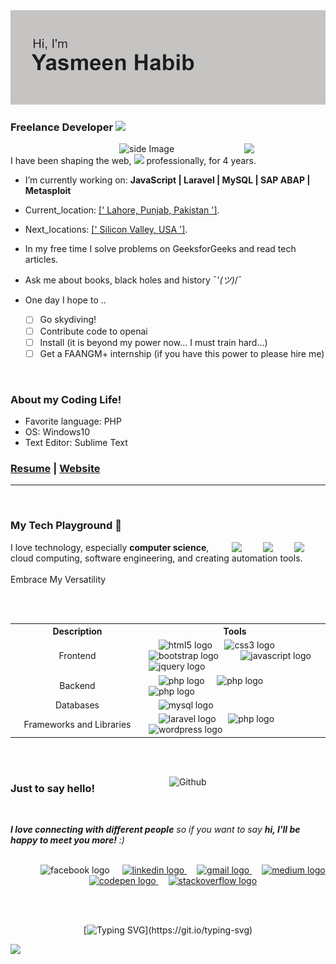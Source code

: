 

<img src="header.png">
<a id="top"></a>
</div>
<!---buttons
<p align="middle">
  <a href="#⦿-🌱-𝙸’𝚖-𝚌𝚞𝚛𝚛𝚎𝚗𝚝𝚕𝚢-𝚕𝚎𝚊𝚛𝚗𝚒𝚗𝚐-**what I need**">
  <img src="PNG/About.png" width="100" />
  </a>
  <a href="#𝙂𝙞𝙩𝙃𝙪𝙗-𝙎𝙩𝙖𝙩𝙨">
  <img src="PNG/Stats.png" width="100" />
  </a>
  <a href="#">
  <img src="PNG/projects.png" width="100" />
  </a>
  <a href="#Connect-With-Me">
  <img src="PNG/social.png" width="100" />
  </a>
</p>
-->
<!---<h1><strong>H E L L O </strong></h1>
<h3><strong>Nice to meet you!</strong></h3>

[![Typing SVG](https://readme-typing-svg.herokuapp.com?font=Caveat&weight=600&size=100&duration=3500&pause=1200&color=010101&center=true&vCenter=true&width=1080&height=100&lines=Hi!+I+am+Yasmeen;I+am++a+Software+Developer;get+back+to+coding!)](https://git.io/typing-svg)


<div align="center">
  <a href="#">
    <img width=100% src="https://capsule-render.vercel.app/api?type=waving&color=ffffff20&height=65&section=header"/>
  </a>
</div>

-->

  <!--img align='center' src='https://github.com/mayankchaudhary26/Cool-Readme-ideas/blob/master/data/octocat/minion.png' width='300"'-->
</br>
<div align="left">
 
   ### Freelance Developer <img src="https://media.giphy.com/media/VgCDAzcKvsR6OM0uWg/giphy.gif" width="50">
<!--- typing tech -->
  <img src="https://media.giphy.com/media/lP8xu5t2DLGG045H8F/giphy.gif" align="right" width="130" height="auto"/>
<img src="https://github.com/sciencepal/sciencepal/blob/master/assets/life_balance.gif" alt="side Image" align="right" width="200" height="auto" />
<!--
[![Typing SVG](https://readme-typing-svg.herokuapp.com?font=Fira+Code&duration=3000&pause=100&color=F72511&center=true&vCenter=true&multiline=true&width=435&height=120&lines=I+am+currently+working+on;PHP+%7C+Laravel;SAP+ABAP;Metasploit)](https://git.io/typing-svg)-->

</br>
 I have been shaping the web, <img src="https://media.giphy.com/media/WUlplcMpOCEmTGBtBW/giphy.gif" width="30"> professionally, for 4 years.

- I’m currently working on: **JavaScript | Laravel | MySQL | SAP ABAP | Metasploit**
- Current_location: <ins>[' Lahore, Punjab, Pakistan ']</ins>.
- Next_locations:  <ins>[' Silicon Valley, USA ']</ins>.
- In my free time I solve problems on GeeksforGeeks and read tech articles.
- Ask me about books, black holes and history ¯\'_(ツ)_/¯
  
- One day I hope to ..
  - [ ] Go skydiving!
  - [ ] Contribute code to openai
  - [ ] Install   (it is beyond my power now... I must train hard...)
  - [ ] Get a FAANGM+ internship (if you have this power to please hire me)
 
 </br>
 
### About my Coding Life!

- Favorite language: PHP
- OS: Windows10
- Text Editor: Sublime Text
<!-- Open source contribution
- competitive coding -->

### [Resume](https://yasmeenhabib.github.io/resume.pdf) | [Website](https://yasmeenhabib.github.io/)

</div>
<!---
<div align="right">
<img src="https://github.com/raghavk16/raghavk16/blob/master/coderman.gif" alt="Coder" width="200" height="250" />
</div>
<br/>
-->

---

</br>

### My Tech Playground 🚀

<div align="left">


  <img src="https://media3.giphy.com/media/ln7z2eWriiQAllfVcn/200w.webp" align="right" width="50">  <img src="https://i.giphy.com/media/KzJkzjggfGN5Py6nkT/200.webp" align="right" width="50"><img src="https://i.giphy.com/media/IdyAQJVN2kVPNUrojM/200.webp" align="right" width="50">


I love technology, especially <b>computer science</b>,</br> cloud computing, software engineering, and creating automation tools.
</br></br>
Embrace My Versatility

</div>
</br></br>
<table align=center>
<tr>
<th>Description</th>
<th>Tools</th>
</tr>
<tr>
<td align="center" width="200">Frontend</td>
<td>
  <img width="12" />
  <img src="https://img.shields.io/badge/HTML5-E34F26?logo=html5&logoColor=white&style=for-the-badge" height="40" alt="html5 logo"  />
  <img width="12" />
  <img src="https://img.shields.io/badge/CSS3-1572B6?logo=css3&logoColor=white&style=for-the-badge" height="40" alt="css3 logo"  />
  <img width="12" />
  <img src="https://img.shields.io/badge/Bootstrap-7952B3?logo=bootstrap&logoColor=white&style=for-the-badge" height="40" alt="bootstrap logo"  />
  <img width="12" />
  <img width="12" />
  <img src="https://img.shields.io/badge/JavaScript-F7DF1E?logo=javascript&logoColor=black&style=for-the-badge" height="40" alt="javascript logo"  />
  <img width="12" />
  <img src="https://img.shields.io/badge/jQuery-0769AD?logo=jquery&logoColor=white&style=for-the-badge" height="40" alt="jquery logo"  />
</td>
</tr>
<tr>
<td align="center" width="200">Backend</td>
<td>
   <img width="12" />
  <img src="https://img.shields.io/badge/PHP-777BB4?logo=php&logoColor=black&style=for-the-badge" height="40" alt="php logo"  />
   <img width="12" />
  <img src="https://img.shields.io/badge/c%23-%23239120.svg?style=for-the-badge&logo=c-sharp&logoColor=white" height="40" alt="php logo"  />
   <img width="12" />
  <img src="https://img.shields.io/badge/python-3670A0?style=for-the-badge&logo=python&logoColor=ffdd54" height="40" alt="php logo"  />

</td>
</tr>
<tr>
<td align="center" width="200">Databases</td>
<td>
    <img width="12" />
  <img src="https://img.shields.io/badge/MySQL-4479A1?logo=mysql&logoColor=white&style=for-the-badge" height="40" alt="mysql logo"  />
</td>
</tr>
<tr>
<td align="center" width="200">Frameworks and Libraries</td>
<td>
    <img width="12" />
  <img src="https://img.shields.io/badge/Laravel-FF2D20?logo=laravel&logoColor=white&style=for-the-badge" height="40" alt="laravel logo"  />
   <img width="12" />
  <img src="https://img.shields.io/badge/CodeIgniter-%23EF4223.svg?style=for-the-badge&logo=codeIgniter&logoColor=white" height="40" alt="php logo"  />
  <img width="12" />
  <img src="https://img.shields.io/badge/WordPress-21759B?logo=wordpress&logoColor=white&style=for-the-badge" height="40" alt="wordpress logo"  />
</td>
</tr>
<!--<tr>
<td align="center" width="200">Others</td>
<td> 
</td>
</tr>
<tr>
<td align="center" width="200">Tools for survival</td>
<td> 
</td>
</tr>-->
</table>

<!---<img src=" https://media.giphy.com/media/KAq5w47R9rmTuvWOWa/giphy.gif" width="100">-->

</br> </br>

<img width="250" align="right" alt="Github"
src="https://raw.githubusercontent.com/Rishabh2804/Rishabh2804/master/Resources/Icons/developer-girl.gif" 
/>

### Just to say hello!

</br>


<em><b>I love connecting with different people</b> so if you want to say <b>hi, I'll be happy to meet you more!</b> :)</em>




</br>
<div align="center">
  <img width="12" /> <img width="12" /> <img width="12" />
  <img src="https://img.shields.io/static/v1?message=Facebook&logo=facebook&label=&color=1877F2&logoColor=white&labelColor=&style=for-the-badge" height="25" alt="facebook logo"  />
  <img width="12" />
  <a href="https://www.linkedin.com/in/yasmeen-habib/" target="_blank">
    <img src="https://img.shields.io/static/v1?message=LinkedIn&logo=linkedin&label=&color=0077B5&logoColor=white&labelColor=&style=for-the-badge" height="25" alt="linkedin logo"  />
  </a>
  <img width="12" />
  <a href="https://mail.google.com/mail/u/?authuser=yasminhabib20@gmail.com" target="_blank">
    <img src="https://img.shields.io/static/v1?message=Gmail&logo=gmail&label=&color=D14836&logoColor=white&labelColor=&style=for-the-badge" height="25" alt="gmail logo"  />
  </a>
  <img width="12" />
  <a href="https://medium.com/@yasminhabib20" target="_blank">
    <img src="https://img.shields.io/static/v1?message=Medium&logo=medium&label=&color=12100E&logoColor=white&labelColor=&style=for-the-badge" height="25" alt="medium logo"  />
  </a>
  <img width="12" />
  <a href="https://codepen.io/Yasmeen673" target="_blank">
    <img src="https://img.shields.io/static/v1?message=Codepen&logo=codepen&label=&color=000000&logoColor=white&labelColor=&style=for-the-badge" height="25" alt="codepen logo"  />
  </a>
  <img width="12" />
  <a href="https://stackoverflow.com/users/14595091/yasmeen-habib" target="_blank">
    <img src="https://img.shields.io/static/v1?message=Stackoverflow&logo=stackoverflow&label=&color=FE7A16&logoColor=white&labelColor=&style=for-the-badge" height="25" alt="stackoverflow logo"  />
  </a>
</div>

<!-- Thanks for your Visit -->

</br></br>
<div align="center">
  
[![Typing SVG](https://readme-typing-svg.herokuapp.com?font=Fira+Code&pause=1000&color=000000&center=true&vCenter=true&width=700&height=60&lines=Hope+you+enjoy!;Now+we+both+should+probably+get+back+to+coding!)](https://git.io/typing-svg)

</div>


<!--
whatsapp (qrcode)
### More bullet points because I am Lazy..
### 👉 About Me
### 📎 Projects
<div align="center">
<img src="https://github.com/raghavk16/raghavk16/blob/master/giphy.webp" alt="eatsleepcode" width="250" height="250" />
</div>
- 🌲 I'm the author of treefetch.
- A core contributor to Waycrate. I chose the name Waycrate and designed its logo.
- Wrote 20+ unit tests for the config parser of swhkd.
- Wrote a Discord bot for the Axyl Discord server.
### Highlights
-->
<!---
recommended reads / quotes / jokes
GitHub stats, pins, , and daily stats.
-->

<!--
<div align="center">
<img src="https://tenor.com/view/bjyx-wyb-wang-yibo-finger-heart-heart-gif-15749379.gif"> </div> <br>-->

<!-- Back to TOP
<p align="left">
<a href="#top">
<img src="https://img.shields.io/static/v1?label&message=Back+to+Top&color=red&style=for-the-badge&logo" alt="Back to Top" /> </a> </p>



-->
<a href="#top"><img src="https://img.shields.io/badge/Back%20to%20Top-↑-blue"/></a>
